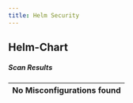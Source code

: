 ```yaml
---
title: Helm Security
---
```


## Helm-Chart

##### Scan Results

| No Misconfigurations found |
| :------------------------- |
